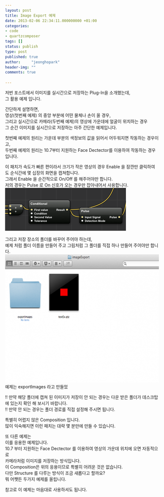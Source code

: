 ```yaml
---
layout: post
title: Image Export 예제
date: 2013-02-06 22:34:11.000000000 +01:00
categories:
- code
- quartzcomposer
tags: []
status: publish
type: post
published: true
author:     "jeonghopark"
header-img: ""
comments: true

---
```

<p>저번 포스트에서 이미지를 실시간으로 저장하는 Plug-In을 소개했는데,<br />
그 활용 예제 입니다.</p>
<p>간단하게 설명하면,<br />
영상(첫번째 예제) 의 중앙 부분에 어떤 물체나 손이 올 경우,<br />
그리고 실시간으로 카메라(두번째 예제)의 영상에 가운데에 얼굴이 위치하는 경우<br />
그 순간 이미지를 실시간으로 저장하는 아주 간단한 예제입니다.</p>
<p>첫번째 예제의 원리는 가운데 부분의 색정보의 값을 읽어서 어두워지면 작동하는 경우이고,<br />
두번째 예제의 원리는 10.7부터 지원하는 Face Dectector를 이용하여 작동하는 경우입니다.</p>
<p>이 패치가 속도가 빠른 편이라서 크기가 작은 영상의 경우 Enable 을 잠깐만 클릭하여도 순식간에 몇 십장의 화면을 캡쳐합니다.<br />
그래서 Enable 을 순간적으로 On/Off 를 해주어야만 합니다.<br />
저의 경우는 Pulse 로 On 신호가 오는 경우만 잡아내어서 사용합니다.<br />
<img src="/assets/pulse_on.png" alt="pulse_on" width="396" height="140" class="alignnone size-full wp-image-3662" /></p>
<p>그리고 저장 장소의 폴더를 바꾸어 주어야 하는데,<br />
예제 처럼 폴더 이름을 만들어 주고 그림처럼 그 폴더를 직접 하나 만들어 주어야만 합니다.<br />
<img src="/assets/folder-630x419.png" alt="folder" width="630" height="419" class="alignnone size-large wp-image-3660" /></a>예제는 exportImages 라고 만들었</p>
<p>!! 만약 해당 폴더에 캡쳐 된 이미지가 저장이 안 되는 경우는 다운 받은 폴더가 데스크탑에 있는지 확인 해 보시기 바랍니다.<br />
!! 만약 안 되는 경우는 폴더 경로를 직접 설정해 주시면 됩니다.</p>
<p>특별히 어렵지 않은 Composition 입니다.<br />
많이 익숙해지면 이런 패치는 대략 몇 분만에 만들 수 있습니다.</p>
<p>또 다른 예제는<br />
이를 응용한 예제입니다.<br />
10.7 부터 지원하는 Face Dectector 를 이용하여 영상의 가운데 위치에 오면 자동적으로<br />
카메라처럼 이미지를 저장하는 방식입니다.<br />
이 Composition은 위의 응용이므로 특별히 어려운 것은 없습니다.<br />
다만 Structure 를 다루는 방식이 조금 새롭다고 할까요?<br />
뭐 어쨋든 두가지 예제를 올립니다.</p>
<p>참고로 이 예제는 마음대로 사용하셔도 됩니다.</p>
